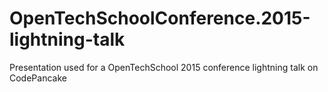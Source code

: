 # OpenTechSchoolConference.2015-lightning-talk
Presentation used for a OpenTechSchool 2015 conference lightning talk on CodePancake
